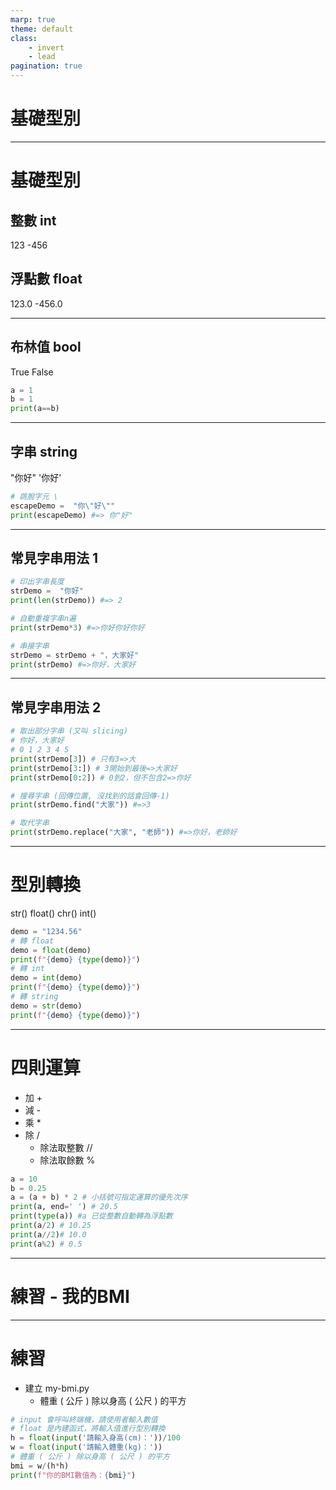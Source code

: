 ```yaml
---
marp: true
theme: default
class: 
    - invert
    - lead
pagination: true
---
```


# 基礎型別 

---
# 基礎型別 
## 整數 int
123
-456

## 浮點數 float
123.0
-456.0

---

## 布林值 bool
True
False
```py
a = 1
b = 1
print(a==b)
```

---

## 字串 string
"你好"
'你好'
``` py
# 跳脫字元 \ 
escapeDemo =  "你\"好\""
print(escapeDemo) #=> 你"好"
```

---

## 常見字串用法 1

```py
# 印出字串長度
strDemo =  "你好"
print(len(strDemo)) #=> 2

# 自動重複字串n遍
print(strDemo*3) #=>你好你好你好

# 串接字串
strDemo = strDemo + "，大家好"
print(strDemo) #=>你好，大家好

```
---

## 常見字串用法 2

```py
# 取出部分字串 (又叫 slicing)
# 你好，大家好
# 0 1 2 3 4 5
print(strDemo[3]) # 只有3=>大
print(strDemo[3:]) # 3開始到最後=>大家好
print(strDemo[0:2]) # 0到2，但不包含2=>你好

# 搜尋字串 (回傳位置, 沒找到的話會回傳-1)
print(strDemo.find("大家")) #=>3

# 取代字串
print(strDemo.replace("大家", "老師")) #=>你好，老師好
```
---

# 型別轉換
str()
float()
chr()
int()
```py
demo = "1234.56"
# 轉 float
demo = float(demo)
print(f"{demo} {type(demo)}")
# 轉 int
demo = int(demo)
print(f"{demo} {type(demo)}")
# 轉 string
demo = str(demo)
print(f"{demo} {type(demo)}")
```

---

# 四則運算
- 加 +
- 減 -
- 乘 *
- 除 /
    - 除法取整數 //
    - 除法取餘數 %
```py
a = 10
b = 0.25
a = (a + b) * 2 # 小括號可指定運算的優先次序
print(a, end=' ') # 20.5 
print(type(a)) #a 已從整數自動轉為浮點數
print(a/2) # 10.25
print(a//2)# 10.0
print(a%2) # 0.5
```

---

# 練習 - 我的BMI

---

# 練習
- 建立 my-bmi.py
    - 體重 ( 公斤 ) 除以身高 ( 公尺 ) 的平方
```py
# input 會呼叫終端機，請使用者輸入數值
# float 是內建函式，將輸入值進行型別轉換
h = float(input('請輸入身高(cm)：'))/100
w = float(input('請輸入體重(kg)：'))
# 體重 ( 公斤 ) 除以身高 ( 公尺 ) 的平方
bmi = w/(h*h)
print(f"你的BMI數值為：{bmi}")
```
